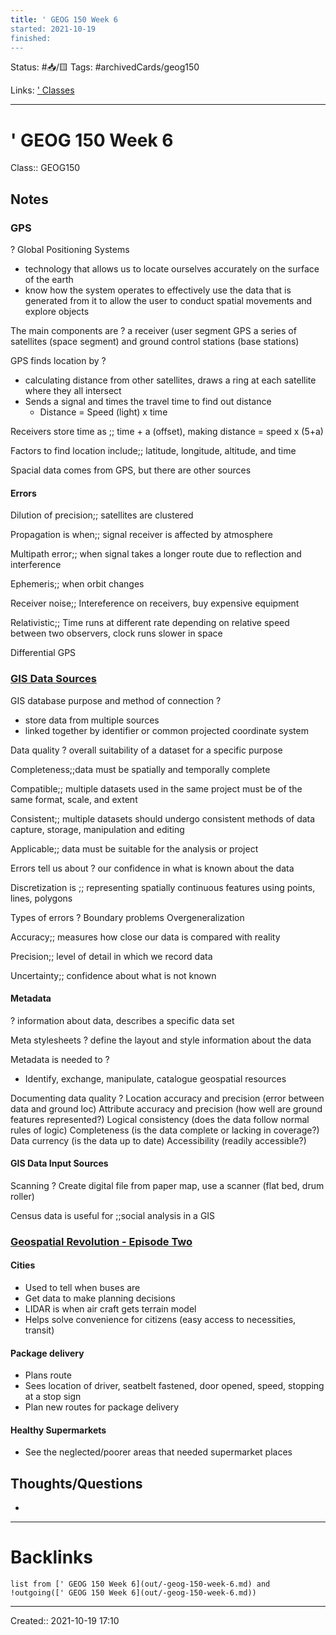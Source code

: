 ```yaml
---
title: ' GEOG 150 Week 6
started: 2021-10-19 
finished:
---
```

Status: #📥/🟨 
Tags: #archivedCards/geog150

Links: [' Classes](out/-classes.md)
___
# ' GEOG 150 Week 6
Class:: GEOG150
## Notes

### GPS
?
Global Positioning Systems
- technology that allows us to locate ourselves accurately on the surface of the earth
- know how the system operates to effectively use the data that is generated from it to allow the user to conduct spatial movements and explore objects
<!--SR:!2021-12-15,12,230-->

The main components are
?
a receiver (user segment GPS
a series of satellites (space segment)
and ground control stations (base stations)
<!--SR:!2021-12-13,15,185-->

GPS finds location by
?
- calculating distance from other satellites, draws a ring at each satellite where they all intersect
- Sends a signal and times the travel time to find out distance
	- Distance = Speed (light) x time
<!--SR:!2021-12-05,2,145-->

Receivers store time as ;; time + a (offset), making distance = speed x (5+a)
<!--SR:!2021-12-04,6,143-->

Factors to find location include;; latitude, longitude, altitude, and time
<!--SR:!2021-12-12,14,163-->

Spacial data comes from GPS, but there are other sources

#### Errors

Dilution of precision;; satellites are clustered
<!--SR:!2021-12-25,24,205-->

Propagation is when;; signal receiver is affected by atmosphere
<!--SR:!2022-01-13,41,252-->

Multipath error;; when signal takes a longer route due to reflection and interference
<!--SR:!2021-12-14,16,183-->

Ephemeris;; when orbit changes
<!--SR:!2021-12-11,13,163-->

Receiver noise;; Intereference on receivers, buy expensive equipment
<!--SR:!2021-12-18,18,204-->

Relativistic;; Time runs at different rate depending on relative speed between two observers, clock runs slower in space
<!--SR:!2021-12-08,10,143-->

Differential GPS

### [GIS Data Sources](https://www.youtube.com/watch?v=VkQ7SljSH3M&ab_channel=GISVideosTV)

GIS database purpose and method of connection
?
- store data from multiple sources
- linked together by identifier or common projected coordinate system
<!--SR:!2021-12-12,9,163-->

Data quality
?
overall suitability of a dataset for a specific purpose
<!--SR:!2021-12-04,14,225-->

Completeness;;data must be spatially and temporally complete
<!--SR:!2021-12-22,21,212-->

Compatible;; multiple datasets used in the same project must be of the same format, scale, and extent
<!--SR:!2022-01-08,36,269-->

Consistent;; multiple datasets should undergo consistent methods of data capture, storage, manipulation and editing
<!--SR:!2021-12-20,22,249-->

Applicable;; data must be suitable for the analysis or project
<!--SR:!2021-12-17,19,229-->

Errors tell us about
?
our confidence in what is known about the data
<!--SR:!2021-12-11,13,163-->

Discretization is ;; representing spatially continuous features using points, lines, polygons
<!--SR:!2021-12-10,12,165-->

Types of errors
?
Boundary problems
Overgeneralization
<!--SR:!2021-12-09,11,165-->

Accuracy;; measures how close our data is compared with reality
<!--SR:!2021-12-12,14,183-->
Precision;; level of detail in which we record data
<!--SR:!2021-12-29,31,225-->
Uncertainty;; confidence about what is not known
<!--SR:!2022-01-12,44,290-->


#### Metadata
?
information about data, describes a specific data set
 
Meta stylesheets
?
define the layout and style information about the data
<!--SR:!2021-12-05,7,163-->

Metadata is needed to
?
- Identify, exchange, manipulate, catalogue geospatial resources
<!--SR:!2021-12-08,10,143-->

Documenting data quality
?
Location accuracy and precision (error between data and ground loc)
Attribute accuracy and precision (how well are ground features represented?)
Logical consistency (does the data follow normal rules of logic)
Completeness (is the data complete or lacking in coverage?)
Data currency (is the data up to date)
Accessibility (readily accessible?)
<!--SR:!2021-12-06,6,183-->

#### GIS Data Input Sources

Scanning
?
Create digital file from paper map, use a scanner (flat bed, drum roller)
<!--SR:!2021-12-05,4,143-->

Census data is useful for ;;social analysis in a GIS
<!--SR:!2021-12-09,11,164-->

### [Geospatial Revolution - Episode Two](https://www.youtube.com/watch?v=GXS0bsR0e7w&t=1s&ab_channel=wpsu)
#### Cities
- Used to tell when buses are
- Get data to make planning decisions
- LIDAR is when air craft gets terrain model
- Helps solve convenience for citizens (easy access to necessities, transit)

#### Package delivery
- Plans route
- Sees location of driver, seatbelt fastened, door opened, speed, stopping at a stop sign
- Plan new routes for package delivery

#### Healthy Supermarkets
- See the neglected/poorer areas that needed supermarket places

## Thoughts/Questions
- 
___
# Backlinks
```dataview
list from [' GEOG 150 Week 6](out/-geog-150-week-6.md) and !outgoing([' GEOG 150 Week 6](out/-geog-150-week-6.md))
```
___

Created:: 2021-10-19 17:10
